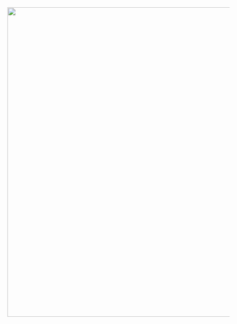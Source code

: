 <img src="https://media.licdn.com/dms/image/sync/D4E27AQGllFgpHCLQAg/articleshare-shrink_800/0/1714574775217?e=1715184000&v=beta&t=yfllwxSV0hfVouRW6SEvV0JODfJ6gKP6X1zSk7WEtuM" alt="" width="1600" height="700">
